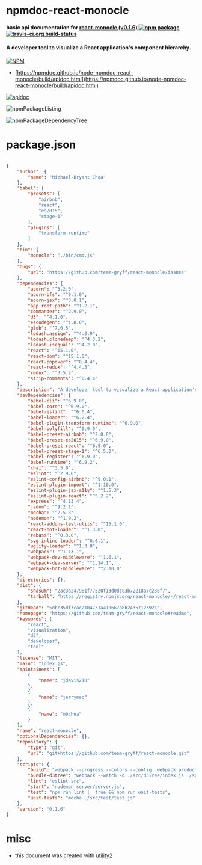 # npmdoc-react-monocle

#### basic api documentation for  [react-monocle (v0.1.6)](https://github.com/team-gryff/react-monocle#readme)  [![npm package](https://img.shields.io/npm/v/npmdoc-react-monocle.svg?style=flat-square)](https://www.npmjs.org/package/npmdoc-react-monocle) [![travis-ci.org build-status](https://api.travis-ci.org/npmdoc/node-npmdoc-react-monocle.svg)](https://travis-ci.org/npmdoc/node-npmdoc-react-monocle)

#### A developer tool to visualize a React application's component hierarchy.

[![NPM](https://nodei.co/npm/react-monocle.png?downloads=true&downloadRank=true&stars=true)](https://www.npmjs.com/package/react-monocle)

- [https://npmdoc.github.io/node-npmdoc-react-monocle/build/apidoc.html](https://npmdoc.github.io/node-npmdoc-react-monocle/build/apidoc.html)

[![apidoc](https://npmdoc.github.io/node-npmdoc-react-monocle/build/screenCapture.buildCi.browser.%252Ftmp%252Fbuild%252Fapidoc.html.png)](https://npmdoc.github.io/node-npmdoc-react-monocle/build/apidoc.html)

![npmPackageListing](https://npmdoc.github.io/node-npmdoc-react-monocle/build/screenCapture.npmPackageListing.svg)

![npmPackageDependencyTree](https://npmdoc.github.io/node-npmdoc-react-monocle/build/screenCapture.npmPackageDependencyTree.svg)



# package.json

```json

{
    "author": {
        "name": "Michael-Bryant Choa"
    },
    "babel": {
        "presets": [
            "airbnb",
            "react",
            "es2015",
            "stage-1"
        ],
        "plugins": [
            "transform-runtime"
        ]
    },
    "bin": {
        "monocle": "./bin/cmd.js"
    },
    "bugs": {
        "url": "https://github.com/team-gryff/react-monocle/issues"
    },
    "dependencies": {
        "acorn": "^3.2.0",
        "acorn-bfs": "^0.1.0",
        "acorn-jsx": "^3.0.1",
        "app-root-path": "^1.2.1",
        "commander": "^2.9.0",
        "d3": "^4.1.0",
        "escodegen": "^1.8.0",
        "glob": "^7.0.5",
        "lodash.assign": "^4.0.9",
        "lodash.clonedeep": "^4.3.2",
        "lodash.isequal": "^4.2.0",
        "react": "^15.1.0",
        "react-dom": "^15.1.0",
        "react-popover": "^0.4.4",
        "react-redux": "^4.4.5",
        "redux": "^3.5.2",
        "strip-comments": "^0.4.4"
    },
    "description": "A developer tool to visualize a React application's component hierarchy.",
    "devDependencies": {
        "babel-cli": "^6.9.0",
        "babel-core": "^6.9.0",
        "babel-eslint": "^6.0.4",
        "babel-loader": "^6.2.4",
        "babel-plugin-transform-runtime": "^6.9.0",
        "babel-polyfill": "^6.9.0",
        "babel-preset-airbnb": "^2.0.0",
        "babel-preset-es2015": "^6.9.0",
        "babel-preset-react": "^6.5.0",
        "babel-preset-stage-1": "^6.5.0",
        "babel-register": "^6.9.0",
        "babel-runtime": "^6.9.2",
        "chai": "^3.5.0",
        "eslint": "^2.9.0",
        "eslint-config-airbnb": "^9.0.1",
        "eslint-plugin-import": "^1.10.0",
        "eslint-plugin-jsx-a11y": "^1.5.3",
        "eslint-plugin-react": "^5.2.2",
        "express": "^4.13.4",
        "jsdom": "^9.2.1",
        "mocha": "^2.5.3",
        "nodemon": "^1.9.2",
        "react-addons-test-utils": "^15.1.0",
        "react-hot-loader": "^1.3.0",
        "rebass": "^0.3.0",
        "svg-inline-loader": "^0.6.1",
        "uglify-loader": "^1.3.0",
        "webpack": "^1.13.1",
        "webpack-dev-middleware": "^1.6.1",
        "webpack-dev-server": "^1.14.1",
        "webpack-hot-middleware": "^2.10.0"
    },
    "directories": {},
    "dist": {
        "shasum": "2ac3a247981f77520f13d0dc83b72218a7c286f7",
        "tarball": "https://registry.npmjs.org/react-monocle/-/react-monocle-0.1.6.tgz"
    },
    "gitHead": "5dbc35df3cac2104731a410667a8b24357123921",
    "homepage": "https://github.com/team-gryff/react-monocle#readme",
    "keywords": [
        "react",
        "visualization",
        "d3",
        "developer",
        "tool"
    ],
    "license": "MIT",
    "main": "index.js",
    "maintainers": [
        {
            "name": "jdavis218"
        },
        {
            "name": "jerrymao"
        },
        {
            "name": "mbchoa"
        }
    ],
    "name": "react-monocle",
    "optionalDependencies": {},
    "repository": {
        "type": "git",
        "url": "git+https://github.com/team-gryff/react-monocle.git"
    },
    "scripts": {
        "build": "webpack --progress --colors --config  webpack.production.config.js --watch",
        "bundle-d3tree": "webpack --watch -d ./src/d3Tree/index.js ./src/d3Tree/bundle.js",
        "lint": "eslint src",
        "start": "nodemon server/server.js",
        "test": "npm run lint || true && npm run unit-tests",
        "unit-tests": "mocha ./src/test/test.js"
    },
    "version": "0.1.6"
}
```



# misc
- this document was created with [utility2](https://github.com/kaizhu256/node-utility2)
